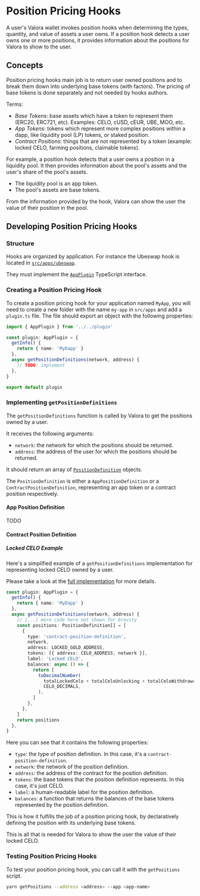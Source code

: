 # Position Pricing Hooks

A user's Valora wallet invokes position hooks when determining the types, quantity, and value of assets a user owns. If a position hook detects a user owns one or more positions, it provides information about the positions for Valora to show to the user.

## Concepts

Position pricing hooks main job is to return user owned positions and to break them down into underlying base tokens (with factors). The pricing of base tokens is done separately and not needed by hooks authors.

Terms:

- _Base Tokens_: base assets which have a token to represent them (ERC20, ERC721, etc). Examples: CELO, cUSD, cEUR, UBE, MOO, etc.
- _App Tokens_: tokens which represent more complex positions within a dapp, like liquidity pool (LP) tokens, or staked position.
- _Contract Positions_: things that are not represented by a token (example: locked CELO, farming positions, claimable tokens).

For example, a position hook detects that a user owns a position in a liquidity pool. It then provides information about the pool's assets and the user's share of the pool's assets.

- The liquidity pool is an app token.
- The pool's assets are base tokens.

From the information provided by the hook, Valora can show the user the value of their position in the pool.

## Developing Position Pricing Hooks

### Structure

Hooks are organized by application. For instance the Ubeswap hook is located in [`src/apps/ubeswap`](../src/apps/ubeswap).

They must implement the [`AppPlugin`](../src/plugin.ts) TypeScript interface.

### Creating a Position Pricing Hook

To create a position pricing hook for your application named `MyApp`, you will need to create a new folder with the name `my-app` in `src/apps` and add a `plugin.ts` file. The file should export an object with the following properties:

```ts
import { AppPlugin } from '../../plugin'

const plugin: AppPlugin = {
  getInfo() {
    return { name: 'MyDapp' }
  },
  async getPositionDefinitions(network, address) {
    // TODO: implement
  },
}

export default plugin
```

### Implementing `getPositionDefinitions`

The `getPositionDefinitions` function is called by Valora to get the positions owned by a user.

It receives the following arguments:

- `network`: the network for which the positions should be returned.
- `address`: the address of the user for which the positions should be returned.

It should return an array of [`PositionDefinition`](../src/plugin.ts) objects.

The `PositionDefinition` is either a `AppPositionDefinition` or a `ContractPositionDefinition`, representing an app token or a contract position respectively.

#### App Position Definition

TODO

#### Contract Position Definition

##### Locked CELO Example

Here's a simplified example of a `getPositionDefinitions` implementation for representing locked CELO owned by a user.

Please take a look at the [full implementation](../src/apps/locked-celo/plugin.ts) for more details.

```ts
const plugin: AppPlugin = {
  getInfo() {
    return { name: 'MyDapp' }
  },
  async getPositionDefinitions(network, address) {
    // [...] more code here not shown for brevity
    const positions: PositionDefinition[] = [
      {
        type: 'contract-position-definition',
        network,
        address: LOCKED_GOLD_ADDRESS,
        tokens: [{ address: CELO_ADDRESS, network }],
        label: 'Locked CELO',
        balances: async () => {
          return [
            toDecimalNumber(
              totalLockedCelo + totalCeloUnlocking + totalCeloWithdrawable,
              CELO_DECIMALS,
            ),
          ]
        },
      },
    ]
    return positions
  },
}
```

Here you can see that it contains the following properties:

- `type`: the type of position definition. In this case, it's a `contract-position-definition`.
- `network`: the network of the position definition.
- `address`: the address of the contract for the position definition.
- `tokens`: the base tokens that the position definition represents. In this case, it's just CELO.
- `label`: a human-readable label for the position definition.
- `balances`: a function that returns the balances of the base tokens represented by the position definition.

This is how it fulfills the job of a position pricing hook, by declaratively defining the position with its underlying base tokens.

This is all that is needed for Valora to show the user the value of their locked CELO.

### Testing Position Pricing Hooks

To test your position pricing hook, you can call it with the `getPositions` script.

```sh
yarn getPositions --address <address> --app <app-name>
```
